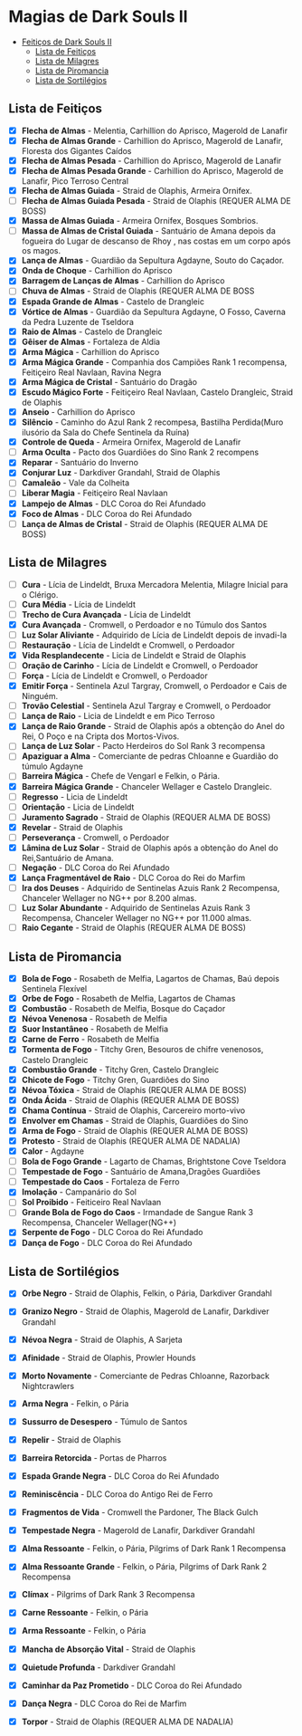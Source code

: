 
# Magias de Dark Souls II

<!-- TOC -->
- [Feitiços de Dark Souls II](#feitiços-de-dark-souls-ii)
  - [Lista de Feitiços](#lista-de-feitiços)
  - [Lista de Milagres](#lista-de-milagres)
  - [Lista de Piromancia](#lista-de-piromancia)
  - [Lista de Sortilégios](#lista-de-sortilégios)
<!-- /TOC -->

## Lista de Feitiços

- [x] **Flecha de Almas** - Melentia, Carhillion do Aprisco, Magerold de Lanafir
- [x] **Flecha de Almas Grande** - Carhillion do Aprisco, Magerold de Lanafir, Floresta dos Gigantes Caídos
- [x] **Flecha de Almas Pesada** - Carhillion do Aprisco, Magerold de Lanafir
- [x] **Flecha de Almas Pesada Grande** - Carhillion do Aprisco, Magerold de Lanafir, Pico Terroso Central
- [x] **Flecha de Almas Guiada** - Straid de Olaphis, Armeira Ornifex.
- [ ] **Flecha de Almas Guiada Pesada** - Straid de Olaphis (REQUER ALMA DE BOSS)
- [x] **Massa de Almas Guiada** - Armeira Ornifex, Bosques Sombrios.	
- [ ] **Massa de Almas de Cristal Guiada** - Santuário de Amana depois da fogueira do Lugar de descanso de Rhoy , nas costas em um corpo após os magos.
- [x] **Lança de Almas** - Guardião da Sepultura Agdayne, Souto do Caçador.
- [x] **Onda de Choque** - Carhillion do Aprisco
- [x] **Barragem de Lanças de Almas** - Carhillion do Aprisco
- [ ] **Chuva de Almas** - Straid de Olaphis (REQUER ALMA DE BOSS
- [x] **Espada Grande de Almas** - Castelo de Drangleic
- [x] **Vórtice de Almas** - Guardião da Sepultura Agdayne, O Fosso, Caverna da Pedra Luzente de Tseldora
- [x] **Raio de Almas** - Castelo de Drangleic
- [x] **Gêiser de Almas** - Fortaleza de Aldia
- [x] **Arma Mágica** - Carhillion do Aprisco
- [x] **Arma Mágica Grande** - Companhia dos Campiões Rank 1 recompensa, Feitiçeiro Real Navlaan, Ravina Negra
- [x] **Arma Mágica de Cristal** - Santuário do Dragão
- [x] **Escudo Mágico Forte** - Feitiçeiro Real Navlaan, Castelo Drangleic, Straid de Olaphis
- [x] **Anseio** - Carhillion do Aprisco
- [x] **Silêncio** - Caminho do  Azul Rank 2 recompesa, Bastilha Perdida(Muro ilusório da Sala do Chefe Sentinela da Ruína)
- [x] **Controle de Queda** - Armeira Ornifex, Magerold de Lanafir
- [ ] **Arma Oculta** - Pacto dos Guardiões do Sino Rank 2 recompens
- [x]  **Reparar** - Santuário do Inverno
- [x] **Conjurar Luz** - Darkdiver Grandahl, Straid de Olaphis
- [ ] **Camaleão** - Vale da Colheita
- [ ] **Liberar Magia** - Feitiçeiro Real Navlaan
- [x] **Lampejo de Almas** -  DLC Coroa do Rei Afundado
- [x] **Foco de Almas** -  DLC Coroa do Rei Afundado
- [ ] **Lança de Almas de Cristal** - Straid de Olaphis (REQUER ALMA DE BOSS)

## Lista de Milagres

- [ ] **Cura** - Lícia de Lindeldt, Bruxa Mercadora Melentia, Milagre Inicial para o Clérigo.
- [ ] **Cura Média** - Lícia de Lindeldt
- [ ] **Trecho de Cura Avançada** - Lícia de Lindeldt
- [x] **Cura Avançada** - Cromwell, o Perdoador e no Túmulo dos Santos
- [ ] **Luz Solar Aliviante** - Adquirido de Lícia de Lindeldt depois de invadi-la
- [ ] **Restauração** - Lícia de Lindeldt e Cromwell, o Perdoador
- [x] **Vida Resplandecente** -  Licia de Lindeldt e Straid de Olaphis
- [ ] **Oração de Carinho** - Lícia de Lindeldt e Cromwell, o Perdoador
- [ ] **Força** - Lícia de Lindeldt e Cromwell, o Perdoador
- [x] **Emitir Força** - Sentinela Azul Targray, Cromwell, o Perdoador e Cais de Ninguém.
- [ ] **Trovão Celestial** - Sentinela Azul Targray e Cromwell, o Perdoador
- [ ] **Lança de Raio** - Licia de Lindeldt e em Pico Terroso
- [x] **Lança de Raio Grande** - Straid de Olaphis após a obtenção do Anel do Rei, O Poço e na Cripta dos Mortos-Vivos.
- [ ] **Lança de Luz Solar** - Pacto Herdeiros do Sol Rank 3 recompensa
- [ ] **Apaziguar a Alma** - Comerciante de pedras Chloanne e Guardião do túmulo Agdayne
- [ ] **Barreira Mágica** - Chefe de Vengarl e Felkin, o Pária.
- [x] **Barreira Mágica Grande** - Chanceler Wellager e Castelo Drangleic.
- [ ] **Regresso** - Licia de Lindeldt 
- [ ] **Orientação** - Licia de Lindeldt 
- [ ] **Juramento Sagrado** - Straid de Olaphis (REQUER ALMA DE BOSS)
- [x] **Revelar** - Straid de Olaphis
- [ ] **Perseverança** - Cromwell, o Perdoador
- [x] **Lâmina de Luz Solar** - Straid de Olaphis após a obtenção do Anel do Rei,Santuário de Amana.
- [ ] **Negação** - DLC Coroa do Rei Afundado
- [x] **Lança Fragmentável de Raio** - DLC Coroa do Rei do Marfim
- [ ] **Ira dos Deuses** - Adquirido de Sentinelas Azuis Rank 2 Recompensa, Chanceler Wellager no NG++ por 8.200 almas.
- [ ] **Luz Solar Abundante** - Adquirido de Sentinelas Azuis Rank 3 Recompensa, Chanceler Wellager no NG++ por 11.000 almas.
- [ ] **Raio Cegante** - Straid de Olaphis (REQUER ALMA DE BOSS)

## Lista de Piromancia

- [x] **Bola de Fogo** - Rosabeth de Melfia, Lagartos de Chamas, Baú depois Sentinela Flexível
- [x] **Orbe de Fogo** - Rosabeth de Melfia, Lagartos de Chamas
- [x] **Combustão** - Rosabeth de Melfia, Bosque do Caçador
- [x] **Névoa Venenosa** - Rosabeth de Melfia
- [x] **Suor Instantâneo** - Rosabeth de Melfia
- [x] **Carne de Ferro** - Rosabeth de Melfia
- [x] **Tormenta de Fogo** - Titchy Gren, Besouros de chifre venenosos, Castelo Drangleic
- [x] **Combustão Grande** - Titchy Gren, Castelo Drangleic
- [x] **Chicote de Fogo** - Titchy Gren, Guardiões do Sino
- [x] **Névoa Tóxica** - Straid de Olaphis (REQUER ALMA DE BOSS)
- [x] **Onda Ácida** - Straid de Olaphis (REQUER ALMA DE BOSS)
- [x] **Chama Contínua** - Straid de Olaphis, Carcereiro morto-vivo
- [x] **Envolver em Chamas** - Straid de Olaphis, Guardiões do Sino
- [x] **Arma de Fogo** - Straid de Olaphis (REQUER ALMA DE BOSS)
- [x] **Protesto** - Straid de Olaphis (REQUER ALMA DE NADALIA)
- [x] **Calor** - Agdayne
- [ ] **Bola de Fogo Grande** - Lagarto de Chamas, Brightstone Cove Tseldora
- [ ] **Tempestade de Fogo** - Santuário de Amana,Dragões Guardiões
- [ ] **Tempestade do Caos** - Fortaleza de Ferro
- [x] **Imolação** - Campanário do Sol
- [ ] **Sol Proibido** - Feiticeiro Real Navlaan
- [ ] **Grande Bola de Fogo do Caos** - Irmandade de Sangue Rank 3 Recompensa, Chanceler Wellager(NG++)
- [x] **Serpente de Fogo** - DLC Coroa do Rei Afundado
- [x] **Dança de Fogo** - DLC Coroa do Rei Afundado

## Lista de Sortilégios

- [x] **Orbe Negro** - Straid de Olaphis, Felkin, o Pária, Darkdiver Grandahl
- [x] **Granizo Negro** - Straid de Olaphis, Magerold de Lanafir, Darkdiver Grandahl
- [x] **Névoa Negra** - Straid de Olaphis, A Sarjeta
- [x] **Afinidade** - Straid de Olaphis, Prowler Hounds
- [x] **Morto Novamente** - Comerciante de Pedras Chloanne, Razorback Nightcrawlers
- [x] **Arma Negra** - Felkin, o Pária
- [x] **Sussurro de Desespero** - Túmulo de Santos
- [x] **Repelir** - Straid de Olaphis
- [x] **Barreira Retorcida** - Portas de Pharros
- [x] **Espada Grande Negra** - DLC Coroa do Rei Afundado
- [x] **Reminiscência** - DLC Coroa do Antigo Rei de Ferro
- [x] **Fragmentos de Vida** - Cromwell the Pardoner, The Black Gulch
- [x] **Tempestade Negra** - Magerold de Lanafir, Darkdiver Grandahl
- [x] **Alma Ressoante** - Felkin, o Pária, Pilgrims of Dark Rank 1 Recompensa
- [x] **Alma Ressoante Grande** - Felkin, o Pária, Pilgrims of Dark Rank 2 Recompensa
- [x] **Clímax** - Pilgrims of Dark Rank 3 Recompensa
- [x] **Carne Ressoante** - Felkin, o Pária
- [x] **Arma Ressoante** - Felkin, o Pária
- [x] **Mancha de Absorção Vital** - Straid de Olaphis
- [x] **Quietude Profunda** - Darkdiver Grandahl
- [x] **Caminhar da Paz Prometido** - DLC Coroa do Rei Afundado
- [x] **Dança Negra** - DLC Coroa do Rei de Marfim
- [x] **Torpor** - Straid de Olaphis (REQUER ALMA DE NADALIA)

